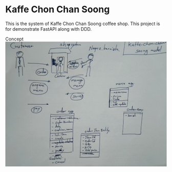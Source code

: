 # Kaffe Chon Chan Soong

This is the system of Kaffe Chon Chan Soong coffee shop. This project is for demonstrate FastAPI along with DDD.

Concept
![concept-image](./IMG20240321221148.jpg)